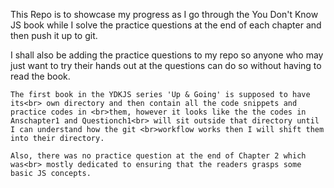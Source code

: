 This Repo is to showcase my progress as I go through the You Don't Know JS book while I solve the practice questions at the end of each chapter and then push it up to git.

I shall also be adding the practice questions to my repo so anyone who may just want to try their hands out at the questions can do so without having to read the book.

	The first book in the YDKJS series 'Up & Going' is supposed to have its<br> own directory and then contain all the code snippets and practice codes in <br>them, however it looks like the the codes in Anschapter1 and Questionch1<br> will sit outside that directory until I can understand how the git <br>workflow works then I will shift them into their directory.

	Also, there was no practice question at the end of Chapter 2 which was<br> mostly dedicated to ensuring that the readers grasps some basic JS concepts.
